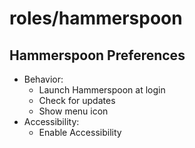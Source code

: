 # roles/hammerspoon


## Hammerspoon Preferences
- Behavior: 
  - Launch Hammerspoon at login
  - Check for updates
  - Show menu icon
- Accessibility:
  - Enable Accessibility

